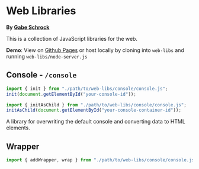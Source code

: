 # Web Libraries

**By [Gabe Schrock](https://github.com/gabeschrock)**

This is a collection of JavaScript libraries for the web. 

**Demo**: View on [Github Pages](https://gabeschrock.github.io/web-libs/) or host locally by cloning into `web-libs` and running `web-libs/node-server.js`

## Console - `/console`
```javascript
import { init } from "./path/to/web-libs/console/console.js";
init(document.getElementById("your-console-id"));
```
```javascript
import { initAsChild } from "./path/to/web-libs/console/console.js";
initAsChild(document.getElementById("your-console-container-id"));
```
A library for overwriting the default console and converting data to HTML elements. 

## Wrapper
```javascript
import { addWrapper, wrap } from "./path/to/web-libs/console/console.js";
```
